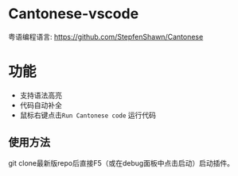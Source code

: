 # Cantonese-vscode
粤语编程语言: https://github.com/StepfenShawn/Cantonese

# 功能
* 支持语法高亮
* 代码自动补全
* 鼠标右键点击`Run Cantonese code` 运行代码

## 使用方法

git clone最新版repo后直接F5（或在debug面板中点击启动）启动插件。